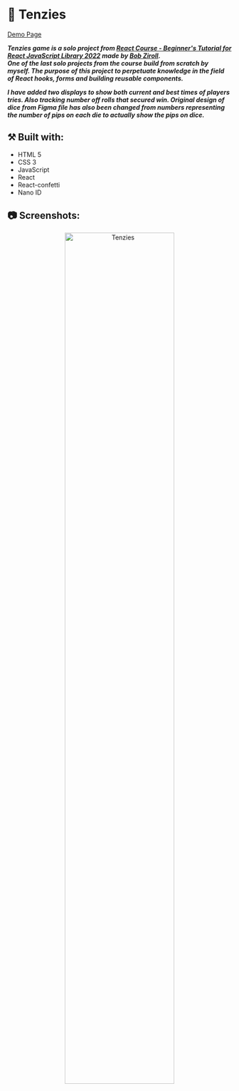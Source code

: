 # 🎲 Tenzies

[Demo Page](https://wiktorw0.github.io/tenzies-game/)

***Tenzies game is a solo project from [React Course - Beginner's Tutorial for React JavaScript Library 2022](https://www.youtube.com/watch?v=bMknfKXIFA8) made by [Bob Ziroll](https://github.com/bobziroll).***
</br>
***One of the last solo projects from the course build from scratch by myself. The purpose of this project to perpetuate knowledge in the field of React hooks, forms and building reusable components.***
</br>

***I have added two displays to show both current and best times of players tries. Also tracking number off rolls that secured win. Original design of dice from Figma file has also been changed from numbers representing the number of pips on each die to actually show the pips on dice.***
</br>

## ⚒️ Built with:
- HTML 5
- CSS 3
- JavaScript
- React
- React-confetti
- Nano ID

## 📷 Screenshots:
<p align="center">
<img src="https://i.imgur.com/7GO68Vd.png" height="70%" width="70%" alt="Tenzies"/>
<br />

